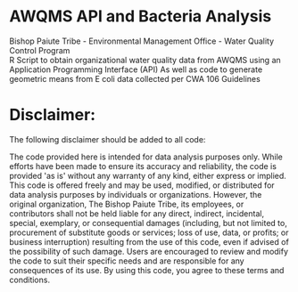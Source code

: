 # AWQMS API and Bacteria Analysis 
Bishop Paiute Tribe - Environmental Management Office - Water Quality Control Program                            
R Script to obtain organizational water quality data from AWQMS using an Application Programming Interface (API) 
As well as code to generate geometric means from E coli data collected per CWA 106 Guidelines                      

# Disclaimer:
The following disclaimer should be added to all code: 

The code provided here is intended for data analysis purposes only. While efforts have been made to ensure its accuracy and reliability, the code is provided 'as is' without any warranty of any kind, either express or implied. 
This code is offered freely and may be used, modified, or distributed for data analysis purposes by individuals or organizations. However, the original organization, The Bishop Paiute Tribe, its employees, or contributors shall not be held liable for any direct, indirect, incidental, special, exemplary, or consequential damages (including, but not limited to, procurement of substitute goods or services; loss of use, data, or profits; or business interruption) resulting from the use of this code, even if advised of the possibility of such damage.
Users are encouraged to review and modify the code to suit their specific needs and are responsible for any consequences of its use.
By using this code, you agree to these terms and conditions.
